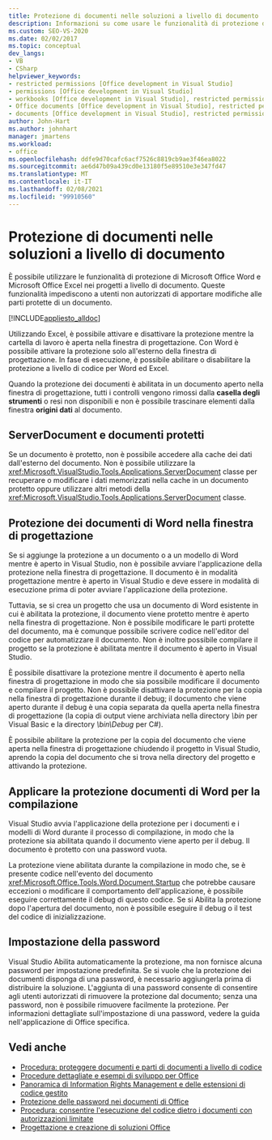 ```yaml
---
title: Protezione di documenti nelle soluzioni a livello di documento
description: Informazioni su come usare le funzionalità di protezione di Microsoft Office Word e Microsoft Office Excel nei progetti a livello di documento.
ms.custom: SEO-VS-2020
ms.date: 02/02/2017
ms.topic: conceptual
dev_langs:
- VB
- CSharp
helpviewer_keywords:
- restricted permissions [Office development in Visual Studio]
- permissions [Office development in Visual Studio]
- workbooks [Office development in Visual Studio], restricted permissions
- Office documents [Office development in Visual Studio], restricted permissions
- documents [Office development in Visual Studio], restricted permissions
author: John-Hart
ms.author: johnhart
manager: jmartens
ms.workload:
- office
ms.openlocfilehash: ddfe9d70cafc6acf7526c8819cb9ae3f46ea8022
ms.sourcegitcommit: ae6d47b09a439cd0e13180f5e89510e3e347fd47
ms.translationtype: MT
ms.contentlocale: it-IT
ms.lasthandoff: 02/08/2021
ms.locfileid: "99910560"
---
```

# <a name="document-protection-in-document-level-solutions"></a>Protezione di documenti nelle soluzioni a livello di documento
  È possibile utilizzare le funzionalità di protezione di Microsoft Office Word e Microsoft Office Excel nei progetti a livello di documento. Queste funzionalità impediscono a utenti non autorizzati di apportare modifiche alle parti protette di un documento.

 [!INCLUDE[appliesto_alldoc](../vsto/includes/appliesto-alldoc-md.md)]

 Utilizzando Excel, è possibile attivare e disattivare la protezione mentre la cartella di lavoro è aperta nella finestra di progettazione. Con Word è possibile attivare la protezione solo all'esterno della finestra di progettazione. In fase di esecuzione, è possibile abilitare o disabilitare la protezione a livello di codice per Word ed Excel.

 Quando la protezione dei documenti è abilitata in un documento aperto nella finestra di progettazione, tutti i controlli vengono rimossi dalla **casella degli strumenti** o resi non disponibili e non è possibile trascinare elementi dalla finestra **origini dati** al documento.

## <a name="serverdocument-and-protected-documents"></a>ServerDocument e documenti protetti
 Se un documento è protetto, non è possibile accedere alla cache dei dati dall'esterno del documento. Non è possibile utilizzare la <xref:Microsoft.VisualStudio.Tools.Applications.ServerDocument> classe per recuperare o modificare i dati memorizzati nella cache in un documento protetto oppure utilizzare altri metodi della <xref:Microsoft.VisualStudio.Tools.Applications.ServerDocument> classe.

## <a name="word-document-protection-in-the-designer"></a>Protezione dei documenti di Word nella finestra di progettazione
 Se si aggiunge la protezione a un documento o a un modello di Word mentre è aperto in Visual Studio, non è possibile avviare l'applicazione della protezione nella finestra di progettazione. Il documento è in modalità progettazione mentre è aperto in Visual Studio e deve essere in modalità di esecuzione prima di poter avviare l'applicazione della protezione.

 Tuttavia, se si crea un progetto che usa un documento di Word esistente in cui è abilitata la protezione, il documento viene protetto mentre è aperto nella finestra di progettazione. Non è possibile modificare le parti protette del documento, ma è comunque possibile scrivere codice nell'editor del codice per automatizzare il documento. Non è inoltre possibile compilare il progetto se la protezione è abilitata mentre il documento è aperto in Visual Studio.

 È possibile disattivare la protezione mentre il documento è aperto nella finestra di progettazione in modo che sia possibile modificare il documento e compilare il progetto. Non è possibile disattivare la protezione per la copia nella finestra di progettazione durante il debug; il documento che viene aperto durante il debug è una copia separata da quella aperta nella finestra di progettazione (la copia di output viene archiviata nella directory *\bin* per Visual Basic e la directory *\bin\Debug* per C#).

 È possibile abilitare la protezione per la copia del documento che viene aperta nella finestra di progettazione chiudendo il progetto in Visual Studio, aprendo la copia del documento che si trova nella directory del progetto e attivando la protezione.

## <a name="enforce-word-document-protection-on-build"></a>Applicare la protezione documenti di Word per la compilazione
 Visual Studio avvia l'applicazione della protezione per i documenti e i modelli di Word durante il processo di compilazione, in modo che la protezione sia abilitata quando il documento viene aperto per il debug. Il documento è protetto con una password vuota.

 La protezione viene abilitata durante la compilazione in modo che, se è presente codice nell'evento del documento <xref:Microsoft.Office.Tools.Word.Document.Startup> che potrebbe causare eccezioni o modificare il comportamento dell'applicazione, è possibile eseguire correttamente il debug di questo codice. Se si Abilita la protezione dopo l'apertura del documento, non è possibile eseguire il debug o il test del codice di inizializzazione.

## <a name="setting-the-password"></a>Impostazione della password
 Visual Studio Abilita automaticamente la protezione, ma non fornisce alcuna password per impostazione predefinita. Se si vuole che la protezione dei documenti disponga di una password, è necessario aggiungerla prima di distribuire la soluzione. L'aggiunta di una password consente di consentire agli utenti autorizzati di rimuovere la protezione dal documento; senza una password, non è possibile rimuovere facilmente la protezione. Per informazioni dettagliate sull'impostazione di una password, vedere la guida nell'applicazione di Office specifica.

## <a name="see-also"></a>Vedi anche
- [Procedura: proteggere documenti e parti di documenti a livello di codice](../vsto/how-to-programmatically-protect-documents-and-parts-of-documents.md)
- [Procedure dettagliate e esempi di sviluppo per Office](../vsto/office-development-samples-and-walkthroughs.md)
- [Panoramica di Information Rights Management e delle estensioni di codice gestito](../vsto/information-rights-management-and-managed-code-extensions-overview.md)
- [Protezione delle password nei documenti di Office](../vsto/password-protection-on-office-documents.md)
- [Procedura: consentire l'esecuzione del codice dietro i documenti con autorizzazioni limitate](../vsto/how-to-permit-code-to-run-behind-documents-with-restricted-permissions.md)
- [Progettazione e creazione di soluzioni Office](../vsto/designing-and-creating-office-solutions.md)
